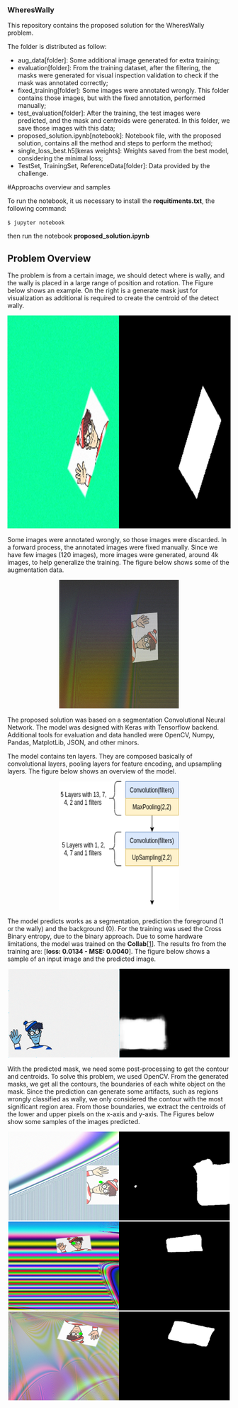 ### WheresWally

This repository contains the proposed solution for the WheresWally problem. 

The folder is distributed as follow:

- aug_data[folder]: Some additional image generated for extra training;
- evaluation[folder]: From the training dataset, after the filtering, the masks were generated for visual inspection validation to check if the mask was annotated correctly;
- fixed_training[folder]: Some images were annotated wrongly. This folder contains those images, but with the fixed annotation, performed manually;
- test_evaluation[folder]: After the training, the test images were predicted, and the mask and centroids were generated. In this folder, we save those images with this data;
- proposed_solution.ipynb[notebook]: Notebook file, with the proposed solution, contains all the method and steps to perform the method;
- single_loss_best.h5[keras weights]: Weights saved from the best model, considering the minimal loss;
- TestSet, TrainingSet, ReferenceData[folder]: Data provided by the challenge.

#Approachs overview and samples

To run the notebook, it us necessary to install the **requitiments.txt**, the following command:

`$ jupyter notebook`

then run the notebook **proposed_solution.ipynb**

## Problem Overview

The problem is from a certain image, we should detect where is wally, and the wally is placed in a large range of position and rotation. The Figure below shows an example. On the right is a generate mask just for visualization as additional is required to create the centroid of the detect wally.

<p align="center">
  <img width="640" height="480" src="evaluation/1.png">
</p>



Some images were annotated wrongly, so those images were discarded. In a forward process, the annotated images were fixed manually. Since we have few images (120 images), more images were generated, around 4k images, to help generalize the training. The figure below shows some of the augmentation data. 

<p align="center">
  <img width="270" height="290" src="aug_data/wally_054_0.jpg">
</p>








The proposed solution was based on a segmentation Convolutional Neural Network. The model was designed with Keras with Tensorflow backend.  Additional tools for evaluation and data handled were OpenCV, Numpy, Pandas, MatplotLib, JSON, and other minors. 

The model contains ten layers. They are composed basically of convolutional layers, pooling layers for feature encoding, and upsampling layers. The figure below shows an overview of the model. 



<p align="center">
  <img width="270" height="290" src="model.png">
</p>



The model predicts works as a segmentation, prediction the foreground (1 or the wally) and the background (0). For the training was used the Cross Binary entropy, due to the binary approach. Due to some hardware limitations, the model was trained on the **Collab**[[1](https://drive.google.com/file/d/1ZP01a4LbOW5ibXqYvaDGC7_RuKmN216X/view?usp=sharing)]. The results fro from the training are: [**loss: 0.0134 - MSE: 0.0040**]. The figure below shows a sample of an input image and the predicted image.



<p align="center">
  <img width="500" height="200" src="prediction.png">
</p>



With the predicted mask, we need some post-processing to get the contour and centroids. To solve this problem, we used OpenCV. From the generated masks, we get all the contours, the boundaries of each white object on the mask. Since the prediction can generate some artifacts, such as regions wrongly classified as wally, we only considered the contour with the most significant region area. From those boundaries, we extract the centroids of the lower and upper pixels on the x-axis and y-axis. The Figures below show some samples of the images predicted. 



<p align="center">
  <img width="500" height="200" src="test_evaluation/23.png">
  <img width="500" height="200" src="test_evaluation/13.png">
  <img width="500" height="200" src="test_evaluation/29.png">
</p>
